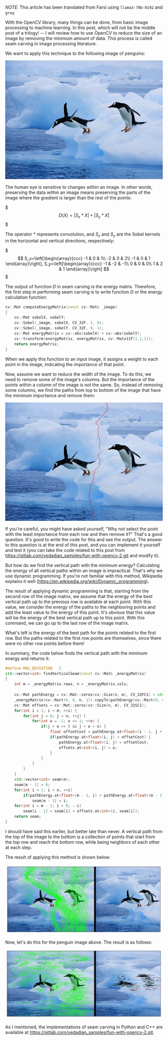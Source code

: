 *NOTE*: This article has been translated from Farsi using `llama3-70b-8192` and `groq`

With the OpenCV library, many things can be done, from basic image processing to machine learning. In this post, which will not be the middle post of a trilogy! -- I will review how to use OpenCV to reduce the size of an image by removing the minimum amount of data. This process is called seam carving in image processing literature.

We want to apply this technique to the following image of penguins:

![Penguins image](img/penguines.jpg "Broken luck image")

The human eye is sensitive to changes within an image. In other words, preserving the data within an image means preserving the parts of the image where the gradient is larger than the rest of the points:

$$$
D(X)=|S_x*X|+|S_y*X|
$$$

The operator $*$ represents convolution, and $S_x$ and $S_y$ are the Sobel kernels in the horizontal and vertical directions, respectively:

$$$
S_x=\left[\begin{array}{ccc}
-1 & 0 & 1\\
-2 & 0 & 2\\
-1 & 0 & 1
\end{array}\right],
S_y=\left[\begin{array}{ccc}
-1 & -2 & -1\\
0 & 0 & 0\\
1 & 2 & 1
\end{array}\right]
$$$

The output of function $D$ in seam carving is the energy matrix. Therefore, the first step in performing seam carving is to write function $D$ or the energy calculation function:
```c++
cv::Mat computeEnergyMatrix(const cv::Mat& _image)
{
    cv::Mat sobelX, sobelY;
    cv::Sobel(_image, sobelX, CV_32F, 1, 0);
    cv::Sobel(_image, sobelY, CV_32F, 0, 1);
    cv::Mat energyMatrix = cv::abs(sobelX) + cv::abs(sobelY);
    cv::transform(energyMatrix, energyMatrix, cv::Matx13f(1,1,1));
    return energyMatrix;
}
```

When we apply this function to an input image, it assigns a weight to each point in the image, indicating the importance of that point.

Now, assume we want to reduce the width of the image. To do this, we need to remove some of the image's columns. But the importance of the points within a column of the image is not the same. So, instead of removing some columns, we find the paths from top to bottom of the image that have the minimum importance and remove them:

![Example seam](img/seam.jpg)

If you're careful, you might have asked yourself, "Why not select the point with the least importance from each row and then remove it?" That's a good question. It's good to write the code for this and see the output. The answer to this question is at the end of this post, and you can implement it yourself and test it (you can take the code related to this post from https://gitlab.com/vedadian_samples/fun-with-opencv-2.git and modify it).

But how do we find the vertical path with the minimum energy? Calculating the energy of all vertical paths within an image is impractical. That's why we use dynamic programming. If you're not familiar with this method, Wikipedia explains it well (https://en.wikipedia.org/wiki/Dynamic_programming).

The result of applying dynamic programming is that, starting from the second row of the image matrix, we assume that the energy of the best vertical path up to the previous row is available at each point. With this value, we consider the energy of the paths to the neighboring points and add the least value to the energy of this point. It's obvious that this value will be the energy of the best vertical path up to this point. With this command, we can go up to the last row of the image matrix.

What's left is the energy of the best path for the points related to the first row. But the paths related to the first row points are themselves, since there were no other row points before them!

In summary, the code below finds the vertical path with the minimum energy and returns it:
```c++
#define MAX_DEVIATION   2
std::vector<int> findVerticalSeam(const cv::Mat& _energyMatrix)
{
    int m = _energyMatrix.rows, n = _energyMatrix.cols;

    cv::Mat pathEnergy = cv::Mat::zeros(cv::Size(n, m), CV_32FC1) + std::numeric_limits<float>::max();
    _energyMatrix(cv::Rect(0, 0, n, 1)).copyTo(pathEnergy(cv::Rect(0, 0, n, 1)));
    cv::Mat offsets = cv::Mat::zeros(cv::Size(n, m), CV_32SC1);
    for(int i = 1; i < m; ++i) {
        for(int j = 0; j < n; ++j) {
            for(int o = -1; o <= 1; ++o) {
                if(j + o >= 0 && j + o < n) {
                    float offsetCost = pathEnergy.at<float>(i - 1, j + o) + _energyMatrix.at<float>(i, j);
                    if(pathEnergy.at<float>(i, j) > offsetCost) {
                        pathEnergy.at<float>(i, j) = offsetCost;
                        offsets.at<int>(i, j) = o;
                    }
                }
            }
        }
    }
    std::vector<int> seam(m);
    seam[m - 1] = 0;
    for(int i = 1; i < n; ++i)
        if(pathEnergy.at<float>(m - 1, i) < pathEnergy.at<float>(m - 1, seam[m - 1]))
            seam[m - 1] = i;
    for(int i = m - 1; i > 0; --i)
        seam[i - 1] = seam[i] + offsets.at<int>(i, seam[i]);
    return seam;
}
```

I should have said this earlier, but better late than never. A vertical path from the top of the image to the bottom is a collection of points that start from the top row and reach the bottom row, while being neighbors of each other at each step.

The result of applying this method is shown below:

![Seam carving](img/seam_carved.png "Seam carving")

Now, let's do this for the penguin image above. The result is as follows:

![Naive method](img/naive.png "Naive method")

As I mentioned, the implementations of seam carving in Python and C++ are available at https://gitlab.com/vedadian_samples/fun-with-opencv-2.git.